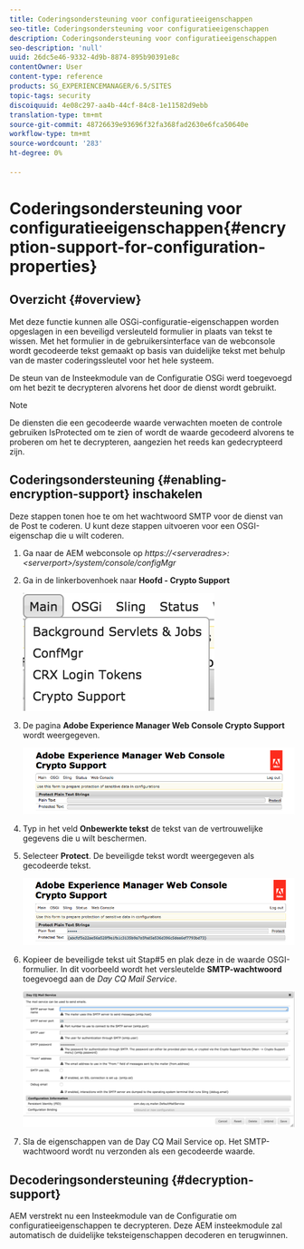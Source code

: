 ```yaml
---
title: Coderingsondersteuning voor configuratieeigenschappen
seo-title: Coderingsondersteuning voor configuratieeigenschappen
description: Coderingsondersteuning voor configuratieeigenschappen
seo-description: 'null'
uuid: 26dc5e46-9332-4d9b-8874-895b90391e8c
contentOwner: User
content-type: reference
products: SG_EXPERIENCEMANAGER/6.5/SITES
topic-tags: security
discoiquuid: 4e08c297-aa4b-44cf-84c8-1e11582d9ebb
translation-type: tm+mt
source-git-commit: 48726639e93696f32fa368fad2630e6fca50640e
workflow-type: tm+mt
source-wordcount: '283'
ht-degree: 0%

---
```



# Coderingsondersteuning voor configuratieeigenschappen{#encryption-support-for-configuration-properties}

## Overzicht {#overview}

Met deze functie kunnen alle OSGi-configuratie-eigenschappen worden opgeslagen in een beveiligd versleuteld formulier in plaats van tekst te wissen. Met het formulier in de gebruikersinterface van de webconsole wordt gecodeerde tekst gemaakt op basis van duidelijke tekst met behulp van de master coderingssleutel voor het hele systeem.

De steun van de Insteekmodule van de Configuratie OSGi werd toegevoegd om het bezit te decrypteren alvorens het door de dienst wordt gebruikt.

>[!NOTE]
>
>De diensten die een gecodeerde waarde verwachten moeten de controle gebruiken IsProtected om te zien of wordt de waarde gecodeerd alvorens te proberen om het te decrypteren, aangezien het reeds kan gedecrypteerd zijn.

## Coderingsondersteuning {#enabling-encryption-support} inschakelen

Deze stappen tonen hoe te om het wachtwoord SMTP voor de dienst van de Post te coderen. U kunt deze stappen uitvoeren voor een OSGI-eigenschap die u wilt coderen.

1. Ga naar de AEM webconsole op *https://&lt;serveradres>:&lt;serverport>/system/console/configMgr*
1. Ga in de linkerbovenhoek naar **Hoofd - Crypto Support**

   ![chlimage_1-325](assets/chlimage_1-325.png)

1. De pagina **Adobe Experience Manager Web Console Crypto Support** wordt weergegeven.

   ![screen_shot_2018-08-01at113417am](assets/screen_shot_2018-08-01at113417am.png)

1. Typ in het veld **Onbewerkte tekst** de tekst van de vertrouwelijke gegevens die u wilt beschermen.
1. Selecteer **Protect**. De beveiligde tekst wordt weergegeven als gecodeerde tekst.

   ![screen_shot_2018-08-01at113844am](assets/screen_shot_2018-08-01at113844am.png)

1. Kopieer de beveiligde tekst uit Stap#5 en plak deze in de waarde OSGI-formulier. In dit voorbeeld wordt het versleutelde **SMTP-wachtwoord** toegevoegd aan de *Day CQ Mail Service*.

   ![screen_shot_2016-12-18at105809pm](assets/screen_shot_2016-12-18at105809pm.png)

1. Sla de eigenschappen van de Day CQ Mail Service op. Het SMTP-wachtwoord wordt nu verzonden als een gecodeerde waarde.

## Decoderingsondersteuning {#decryption-support}

AEM verstrekt nu een Insteekmodule van de Configuratie om configuratieeigenschappen te decrypteren. Deze AEM insteekmodule zal automatisch de duidelijke teksteigenschappen decoderen en terugwinnen.
